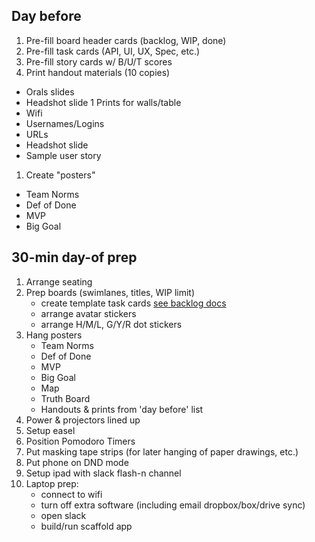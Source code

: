 ## Day before

1. Pre-fill board header cards (backlog, WIP, done)
1. Pre-fill task cards (API, UI, UX, Spec, etc.)
1. Pre-fill story cards w/ B/U/T scores
2. Print handout materials (10 copies)
  * Orals slides
  * Headshot slide
1 Prints for walls/table
  * Wifi
  * Usernames/Logins
  * URLs
  * Headshot slide 
  * Sample user story
1. Create "posters"
  * Team Norms
  * Def of Done
  * MVP
  * Big Goal

## 30-min day-of prep

1. Arrange seating
1. Prep boards (swimlanes, titles, WIP limit)
    * create template task cards [see backlog docs](https://github.com/STSILABS/flash-app/blob/develop/docs/process/BACKLOG.md)
    * arrange avatar stickers
    * arrange H/M/L, G/Y/R dot stickers
1. Hang posters
    * Team Norms
    * Def of Done
    * MVP
    * Big Goal
    * Map
    * Truth Board
    * Handouts & prints from 'day before' list
1. Power & projectors lined up
1. Setup easel
1. Position Pomodoro Timers
2. Put masking tape strips (for later hanging of paper drawings, etc.)
3. Put phone on DND mode
4. Setup ipad with slack flash-n channel
3. Laptop prep: 
    * connect to wifi
    * turn off extra software (including email dropbox/box/drive sync)
    * open slack
    * build/run scaffold app
